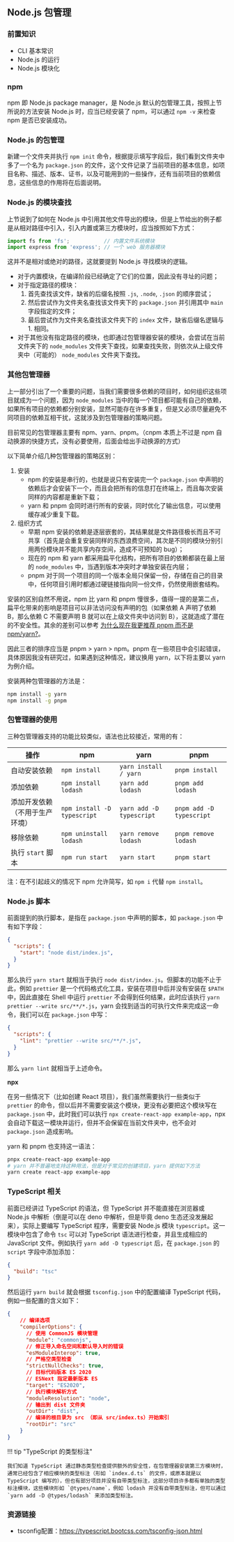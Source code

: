 ## Node.js 包管理

### 前置知识

- CLI 基本常识
- Node.js 的运行
- Node.js 模块化

### npm

npm 即 Node.js package manager，是 Node.js 默认的包管理工具，按照上节所说的方法安装 Node.js 时，应当已经安装了 npm，可以通过 `npm -v` 来检查 npm 是否已安装成功。

### Node.js 的包管理

新建一个文件夹并执行 `npm init` 命令，根据提示填写字段后，我们看到文件夹中多了一个名为 `package.json` 的文件，这个文件记录了当前项目的基本信息，如项目名称、描述、版本、证书，以及可能用到的一些操作，还有当前项目的依赖信息，这些信息的作用将在后面说明。

### Node.js 的模块查找

上节说到了如何在 Node.js 中引用其他文件导出的模块，但是上节给出的例子都是从相对路径中引入，引入内置或第三方模块时，应当按照如下方式：

```javascript
import fs from 'fs';           // 内置文件系统模块
import express from 'express'; // 一个 web 服务器模块
```

这并不是相对或绝对的路径，这就要提到 Node.js 寻找模块的逻辑。

- 对于内置模块，在编译阶段已经确定了它们的位置，因此没有寻址的问题；
- 对于指定路径的模块：
    1. 首先查找该文件，缺省的后缀名按照 `.js`, `.node`, `.json` 的顺序尝试；
    2. 然后尝试作为文件夹名查找该文件夹下的 `package.json` 并引用其中 `main` 字段指定的文件；
    3. 最后尝试作为文件夹名查找该文件夹下的 `index` 文件，缺省后缀名逻辑与 1. 相同。
- 对于其他没有指定路径的模块，也即通过包管理器安装的模块，会尝试在当前文件夹下的 `node_modules` 文件夹下查找，如果查找失败，则依次从上级文件夹中（可能的） `node_modules` 文件夹下查找。

### 其他包管理器

上一部分引出了一个重要的问题，当我们需要很多依赖的项目时，如何组织这些项目就成为一个问题，因为 `node_modules` 当中的每一个项目都可能有自己的依赖，如果所有项目的依赖都分别安装，显然可能存在许多重复，但是又必须尽量避免不同项目的依赖互相干扰，这就涉及到包管理器的策略问题。

目前常见的包管理器主要有 npm、yarn、pnpm。（cnpm 本质上不过是 npm 自动换源的快捷方式，没有必要使用，后面会给出手动换源的方式）

以下简单介绍几种包管理器的策略区别：

1. 安装
    - npm 的安装是串行的，也就是说只有安装完一个 `package.json` 中声明的依赖后才会安装下一个，而且会把所有的信息打在终端上，而且每次安装同样的内容都是重新下载；
    - yarn 和 pnpm 会同时进行所有的安装，同时优化了输出信息，可以使用缓存减少重复下载。
2. 组织方式
    - 早期 npm 安装的依赖是逐层嵌套的，其结果就是文件路径极长而且不可共享（首先是会重复安装同样的东西浪费空间，其次是不同的模块分别引用两份模块并不能共享内存空间，造成不可预知的 bug）；
    - 现在的 npm 和 yarn 都采用扁平化结构，把所有项目的依赖都装在最上层的 `node_modules` 中，当遇到版本冲突时才单独安装在内层；
    - pnpm 对于同一个项目的同一个版本全局只保留一份，存储在自己的目录中，任何项目引用时都通过硬链接指向同一份文件，仍然使用嵌套结构。

安装的区别自然不用说，npm 比 yarn 和 pnpm 慢很多，值得一提的是第二点，扁平化带来的影响是项目可以非法访问没有声明的包（如果依赖 A 声明了依赖 B，那么依赖 C 不需要声明 B 就可以在上级文件夹中访问到 B），这就造成了潜在的不安全性。其余的差别可以参考 [为什么现在我更推荐 pnpm 而不是 npm/yarn?](https://jishuin.proginn.com/p/763bfbd3bcff)。

因此三者的排序应当是 pnpm > yarn > npm。pnpm 在一些项目中会引起错误，具体原因我没有研究过，如果遇到这种情况，建议换用 yarn，以下将主要以 yarn 为例介绍。

安装两种包管理器的方法是：

```bash
npm install -g yarn
npm install -g pnpm
```

### 包管理器的使用

三种包管理器支持的功能比较类似，语法也比较接近，常用的有：

| 操作                                 | npm                       | yarn                   | pnpm                   |
| ------------------------------------ | ------------------------- | ---------------------- | ---------------------- |
| 自动安装依赖                         | `npm install`               | `yarn install / yarn`    | `pnpm install`           |
| 添加依赖                             | `npm install lodash`        | `yarn add lodash`        | `pnpm add lodash`        |
| 添加开发依赖（不用于生产环境） | `npm install -D typescript` | `yarn add -D typescript` | `pnpm add -D typescript` |
| 移除依赖                             | `npm uninstall lodash`      | `yarn remove lodash`     | `pnpm remove lodash`     |
| 执行 `start` 脚本                             | `npm run start`             | `yarn start`             | `pnpm start`             |


注：在不引起歧义的情况下 npm 允许简写，如 `npm i` 代替 `npm install`。

### Node.js 脚本

前面提到的执行脚本，是指在 `package.json` 中声明的脚本，如 `package.json` 中有如下字段：

```json
{
  "scripts": {
    "start": "node dist/index.js",
  }
}
```

那么执行 `yarn start` 就相当于执行 `node dist/index.js`。但脚本的功能不止于此，例如 `prettier` 是一个代码格式化工具，安装在项目中后并没有安装在 `$PATH` 中，因此直接在 Shell 中运行 `prettier` 不会得到任何结果，此时应该执行 `yarn prettier --write src/**/*.js`，yarn 会找到适当的可执行文件来完成这一命令，我们可以在 `package.json` 中写：

```json
{
  "scripts": {
    "lint": "prettier --write src/**/*.js",
  }
}
```

那么 `yarn lint` 就相当于上述命令。

**npx**

在另一些情况下（比如创建 React 项目），我们虽然需要执行一些类似于 `prettier` 的命令，但以后并不需要安装这个模块，更没有必要把这个模块写在 `package.json` 中，此时我们可以执行 `npx create-react-app example-app`，npx 会自动下载这一模块并运行，但并不会保留在当前文件夹中，也不会对 `package.json` 造成影响。

yarn 和 pnpm 也支持这一语法：

```bash
pnpx create-react-app example-app
# yarn 并不普遍地支持这种用法，但是对于常见的创建项目，yarn 提供如下方法
yarn create react-app example-app
```

### TypeScript 相关

前面已经讲过 TypeScript 的语法，但 TypeScript 并不能直接在浏览器或 Node.js 中解析（倒是可以在 deno 中解析，但是毕竟 deno 生态还没发展起来），实际上要编写 TypeScript 程序，需要安装 Node.js 模块 `typescript`。这一模块中包含了命令 `tsc` 可以对 TypeScript 语法进行检查，并且生成相应的 JavaScript 文件。例如执行 `yarn add -D typescript` 后，在 `package.json` 的 `script` 字段中添加添加：

```json
{
  "build": "tsc"
}
```

然后运行 `yarn build` 就会根据 `tsconfig.json` 中的配置编译 TypeScript 代码，例如一些配置的含义如下：

```json
{
    // 编译选项
    "compilerOptions": {
      // 使用 CommonJS 模块管理
      "module": "commonjs",
      // 修正导入命名空间和默认导入时的错误
      "esModuleInterop": true,
      // 严格空类型检查
      "strictNullChecks": true,
      // 目标代码版本 ES 2020
      // ESNext 指定最新版本 ES
      "target": "ES2020",
      // 执行模块解析方式
      "moduleResolution": "node",
      // 输出到 dist 文件夹
      "outDir": "dist",
      // 编译的根目录为 src （即从 src/index.ts）开始索引
      "rootDir": "src"
    }
}
```

!!! tip "TypeScript 的类型标注"

    我们知道 TypeScript 通过静态类型检查提供额外的安全性，在包管理器安装第三方模块时，通常已经包含了相应模块的类型标注（形如 `index.d.ts` 的文件，或原本就是以 TypeScript 编写的），但也有部分项目并没有自带类型标注，这部分项目许多都有单独的类型标注模块，这些模块形如 `@types/name`，例如 lodash 并没有自带类型标注，但可以通过 `yarn add -D @types/lodash` 来添加类型标注。

### 资源链接

- tsconfig配置：<https://typescript.bootcss.com/tsconfig-json.html>